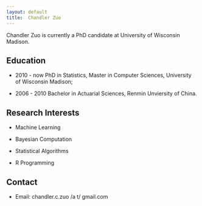 ```yaml
---
layout: default 
title:  Chandler Zuo
---
```


Chandler Zuo is currently a PhD candidate at University of Wisconsin Madison. 

## Education  

 -  2010 - now    PhD in Statistics, Master in Computer Sciences, University of Wisconsin Madison;

 -  2006 - 2010   Bachelor in Actuarial Sciences, Renmin Unviersity of China.

## Research Interests

 -  Machine Learning

 -  Bayesian Computation

 -  Statistical Algorithms

 -  R Programming

## Contact

 - Email: chandler.c.zuo /a t/ gmail.com

